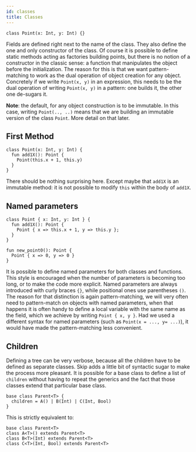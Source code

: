 ```yaml
---
id: classes
title: Classes
---
```


```
class Point(x: Int, y: Int) {}
```

Fields are defined right next to the name of the class. They also define the one and only constructor of the class. Of course it is possible to define static methods acting as factories building points, but there is no notion of a constructor in the classic sense: a function that manipulates the object before the initialization. The reason for this is that we want pattern-matching to work as the dual operation of object creation for any object. Concretely if we write `Point(x, y)` in an expression, this needs to be the dual operation of writing `Point(x, y)` in a pattern: one builds it, the other one de-sugars it.

**Note**: the default, for any object construction is to be immutable. In this case, writing `Point(.., ..)` means that we are building an immutable version of the class `Point`. More detail on that later.

## First Method

```
class Point(x: Int, y: Int) {
  fun add1X(): Point {
    Point(this.x + 1, this.y)
  }
}
```

There should be nothing surprising here. Except maybe that `add1X` is an immutable method: it is not possible to modify `this` within the body of `add1X`.

## Named parameters

```
class Point { x: Int, y: Int } {
  fun add1X(): Point {
    Point { x => this.x + 1, y => this.y };
  }
}

fun new_point0(): Point {
  Point { x => 0, y => 0 }
}
```

It is possible to define named parameters for both classes and functions. This style is encouraged when the number of parameters is becoming too long, or to make the code more explicit. Named parameters are always introduced with curly braces `{}`, while positional ones use parentheses `()`.
The reason for that distinction is again pattern-matching, we will very often need to pattern-match on objects with named parameters, when that happens it is often handy to define a local variable with the same name as the field, which we achieve by writing `Point { x, y }`. Had we used a different syntax for named parameters (such as `Point(x = ..., y= ...)`), it would have made the pattern-matching less convenient.

## Children

Defining a tree can be very verbose, because all the children have to be defined as separate classes. Skip adds a little bit of syntactic sugar to make the process more pleasant. It is possible for a base class to define a list of `children` without having to repeat the generics and the fact that those classes extend that particular base class.

```
base class Parent<T> {
  children = A() | B(Int) | C(Int, Bool)
}
```

This is strictly equivalent to:

```
base class Parent<T>
class A<T>() extends Parent<T>
class B<T>(Int) extends Parent<T>
class C<T>(Int, Bool) extends Parent<T>
```
